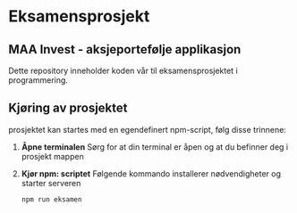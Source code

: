 # Eksamensprosjekt 

## MAA Invest - aksjeportefølje applikasjon

Dette repository inneholder koden vår til eksamensprosjektet i programmering.

## Kjøring av prosjektet

prosjektet kan startes med en egendefinert npm-script, følg disse trinnene:

1. **Åpne terminalen**  Sørg for at din terminal er åpen og at du befinner deg i prosjekt mappen

2. **Kjør npm: scriptet** Følgende kommando installerer nødvendigheter og starter serveren 

    ```bash
    npm run eksamen
    ```
 



